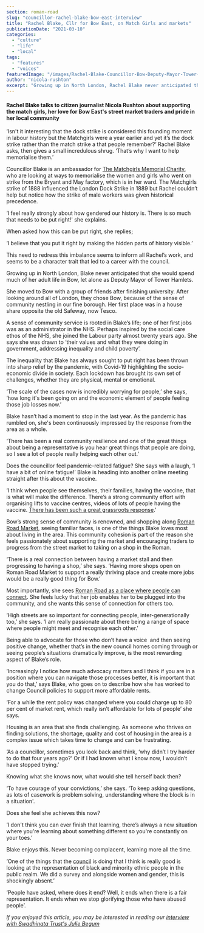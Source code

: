 ```yaml
---
section: roman-road
slug: "councillor-rachel-blake-bow-east-interview"
title: "Rachel Blake, Cllr for Bow East, on Match Girls and markets"
publicationDate: "2021-03-10"
categories: 
  - "culture"
  - "life"
  - "local"
tags: 
  - "features"
  - "voices"
featuredImage: "/images/Rachel-Blake-Councillor-Bow-Deputy-Mayor-Tower-Hamlets.jpg"
author: "nicola-rushton"
excerpt: "Growing up in North London, Rachel Blake never anticipated that she would spend much of her adult life in Bow, as Councillor for Bow East and now Deputy Mayor of Tower Hamlets."
---
```


#### Rachel Blake talks to citizen journalist **Nicola Rushton** about supporting the match girls, her love for Bow East's street market traders and pride in her local community

‘Isn't it interesting that the dock strike is considered this founding moment in labour history but the Matchgirls were a year earlier and yet it’s the dock strike rather than the match strike a that people remember?’ Rachel Blake asks, then gives a small incredulous shrug. ‘That’s why I want to help memorialise them.’

Councillor Blake is an ambassador for [The Matchgirls Memorial Charity](https://romanroadlondon.com/sarah-chapman-matchstick-girl-campaign-memorial/), who are looking at ways to memorialise the women and girls who went on strike from the Bryant and May factory, which is in her ward. The Matchgirls strike of 1888 influenced the London Dock Strike in 1889 but Rachel couldn’t help but notice how the strike of male workers was given historical precedence. 

‘I feel really strongly about how gendered our history is. There is so much that needs to be put right!' she explains.

When asked how this can be put right, she replies;

‘I believe that you put it right by making the hidden parts of history visible.’

This need to redress this imbalance seems to inform all Rachel’s work, and seems to be a character trait that led to a career with the council.

Growing up in North London, Blake never anticipated that she would spend much of her adult life in Bow, let alone as Deputy Mayor of Tower Hamlets. 

She moved to Bow with a group of friends after finishing university. After looking around all of London, they chose Bow, because of the sense of community nestling in our fine borough. Her first place was in a house share opposite the old Safeway, now Tesco. 

A sense of community service is rooted in Blake’s life; one of her first jobs was as an administrator in the NHS. Perhaps inspired by the social care ethos of the NHS, she joined the Labour party almost twenty years ago. She says she was drawn to ‘their values and what they were doing in government, addressing inequality and child poverty’.

The inequality that Blake has always sought to put right has been thrown into sharp relief by the pandemic, with Covid-19 highlighting the socio-economic divide in society. Each lockdown has brought its own set of challenges, whether they are physical, mental or emotional. 

‘The scale of the cases now is incredibly worrying for people,’ she says, ‘how long it's been going on and the economic element of people feeling those job losses now.’ 

Blake hasn’t had a moment to stop in the last year. As the pandemic has rumbled on, she's been continuously impressed by the response from the area as a whole. 

‘There has been a real community resilience and one of the great things about being a representative is you hear great things that people are doing, so I see a lot of people really helping each other out.’

Does the councillor feel pandemic-related fatigue? She says with a laugh, ‘I have a bit of online fatigue!’ Blake is heading into another online meeting straight after this about the vaccine.

‘I think when people see themselves, their families, having the vaccine, that is what will make the difference. There’s a strong community effort with organising lifts to vaccine centres, videos of lots of people having the vaccine. [There has been such a great grassroots response](https://romanroadlondon.com/massingham-chemist-sinclairs-pharmacy-covid-19/).’

Bow’s strong sense of community is renowned, and shopping along [Roman Road Market](https://romanroadlondon.com/market/), seeing familiar faces, is one of the things Blake loves most about living in the area. This community cohesion is part of the reason she feels passionately about supporting the market and encouraging traders to progress from the street market to taking on a shop in the Roman. 

‘There is a real connection between having a market stall and then progressing to having a shop,’ she says. ‘Having more shops open on Roman Road Market to support a really thriving place and create more jobs would be a really good thing for Bow.’

Most importantly, she sees [Roman Road as a place where people can connect](https://romanroadlondon.com/best-roman-road-photos/). She feels lucky that her job enables her to be plugged into the community, and she wants this sense of connection for others too.

‘High streets are so important for connecting people, inter-generationally too,’ she says. ‘I am really passionate about there being a range of space where people might meet and recognise each other.’

Being able to advocate for those who don’t have a voice  and then seeing positive change, whether that’s in the new council homes coming through or seeing people’s situations dramatically improve, is the most rewarding aspect of Blake’s role. 

‘Increasingly I notice how much advocacy matters and I think if you are in a position where you can navigate those processes better, it is important that you do that,’ says Blake, who goes on to describe how she has worked to change Council policies to support more affordable rents. 

‘For a while the rent policy was changed where you could charge up to 80 per cent of market rent, which really isn’t affordable for lots of people’ she says.

Housing is an area that she finds challenging. As someone who thrives on finding solutions, the shortage, quality and cost of housing in the area is a complex issue which takes time to change and can be frustrating.

‘As a councillor, sometimes you look back and think, ‘why didn’t I try harder to do that four years ago?’ Or if I had known what I know now, I wouldn’t have stopped trying.’

Knowing what she knows now, what would she tell herself back then?

‘To have courage of your convictions,’ she says. ‘To keep asking questions, as lots of casework is problem solving, understanding where the block is in a situation'.

Does she feel she achieves this now?

‘I don't think you can ever finish that learning, there’s always a new situation where you're learning about something different so you're constantly on your toes.’

Blake enjoys this. Never becoming complacent, learning more all the time. 

‘One of the things that the [council](https://www.towerhamlets.gov.uk/Home.aspx) is doing that I think is really good is looking at the representation of black and minority ethnic people in the public realm. We did a survey and alongside women and gender, this is shockingly absent.’

‘People have asked, where does it end? Well, it ends when there is a fair representation. It ends when we stop glorifying those who have abused people’.

_If you enjoyed this article, you may be interested in reading our [interview with Swadhinata Trust's Julie Begum](https://romanroadlondon.com/julie-begum-swadhinata-trust-interview/)_
